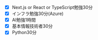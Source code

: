 - [x] Next.js or React or TypeScript勉強30分
- [x] インフラ勉強30分(Azure)
- [x] AI勉強1時間
- [x] 基本情報技術者30分
- [x] Python30分